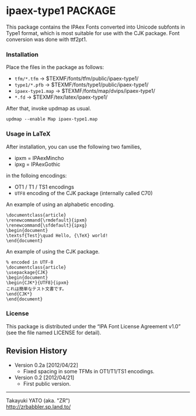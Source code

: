 ipaex-type1 PACKAGE
===================

This package contains the IPAex Fonts converted into Unicode subfonts
in Type1 format, which is most suitable for use with the CJK package.
Font conversion was done with ttf2pt1.

### Installation

Place the files in the package as follows:

  - `tfm/*.tfm`       → $TEXMF/fonts/tfm/public/ipaex-type1/
  - `type1/*.pfb`     → $TEXMF/fonts/type1/public/ipaex-type1/
  - `ipaex-type1.map` → $TEXMF/fonts/map/dvips/ipaex-type1/
  - `*.fd`            → $TEXMF/tex/latex/ipaex-type1/

After that, invoke updmap as usual.

    updmap --enable Map ipaex-type1.map

### Usage in LaTeX

After installation, you can use the following two families,

  * ipxm = IPAexMincho
  * ipxg = IPAexGothic

in the folloing encodings:

  * OT1 / T1 / TS1 encodings
  * `UTF8` encoding of the CJK package (internally called C70)

An example of using an alphabetic encoding.

    \documentclass{article}
    \renewcommand{\rmdefault}{ipxm}
    \renewcommand{\sfdefault}{ipxg}
    \begin{document}
    \textsf{Test}\quad Hello, {\TeX} world!
    \end{document}

An example of using the CJK package.

    % encoded in UTF-8
    \documentclass{article}
    \usepackage{CJK}
    \begin{document}
    \begin{CJK*}{UTF8}{ipxm}
    これは簡単なテスト文書です。
    \end{CJK*}
    \end{document}

### License

This package is distributed under the “IPA Font License
Agreement v1.0” (see the file named LICENSE for detail).

Revision History
----------------

  * Version 0.2a [2012/04/22]
      - Fixed spacing in some TFMs in OT1/T1/TS1 encodings.
  * Version 0.2  [2012/04/21]
      - First public version.

--------------------
Takayuki YATO (aka. "ZR")  
http://zrbabbler.sp.land.to/
